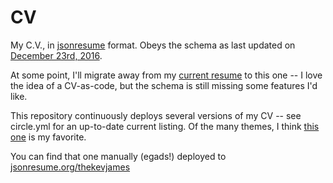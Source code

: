 # CV
My C.V., in [jsonresume](https://github.com/jsonresume/resume-schema) format.
Obeys the schema as last updated on
[December 23rd, 2016](https://github.com/jsonresume/resume-schema/blob/d1df6c67aea86a8543602967eabfdb0c452dbf2c/schema.json).

At some point, I'll migrate away from my
[current resume](http://thekev.in/resource/cv.pdf) to this one -- I love the
idea of a CV-as-code, but the schema is still missing some features I'd like.

This repository continuously deploys several versions of my CV -- see
circle.yml for an up-to-date current listing. Of the many themes, I think
[this one](https://circleci.com/api/v1/project/TheKevJames/cv/latest/artifacts/0/$CIRCLE_ARTIFACTS/resume-elegant.html?branch=master&filter=successful)
is my favorite.

You can find that one manually (egads!) deployed to
[jsonresume.org/thekevjames](http://registry.jsonresume.org/thekevjames)
